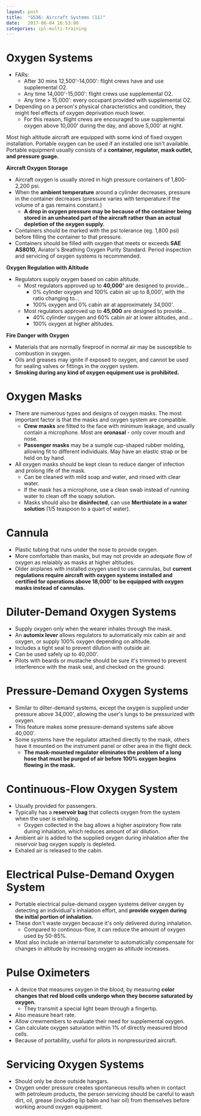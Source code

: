 ```yaml
---
layout: post
title:  "GS36: Aircraft Systems (11)"
date:   2017-06-04 16:53:00
categories: cpl-multi-training
---
```


# Oxygen Systems

 * FARs:
    * After 30 mins 12,500'-14,000': flight crews have and use supplemental O2.
    * Any time 14,000'-15,000': flight crews use supplemental O2.
    * Any time > 15,000': every occupant provided with supplemental O2.
 * Depending on a person's physical characteristics and condition, they might
   feel effects of oxygen deprivation much lower.
    * For this reason, flight crews are encouraged to use supplemental oxygen
      above 10,000' during the day, and above 5,000' at night.

Most high altitude aircraft are equipped with some kind of fixed oxygen
installation. Portable oxygen can be used if an installed one isn't available.
Portable equipment usually consists of a **container, regulator, maxk outlet, and
pressure guage.**

**Aircraft Oxygen Storage**

 * Aircraft oxygen is usually stored in high pressure containers of 1,800-2,200
   psi.
 * When the **ambient temperature** around a cylinder decreases, pressure in the
   container decreases (pressure varies with temperature if the volume of a gas
   remains constant.)
    * **A drop in oxygen pressure may be because of the container being stored
      in an unheated part of the aircraft rather than an actual depletion of
      the oxygen supply.**
 * Containers should be marked with the psi tolerance (eg. 1,800 psi) before
   filling the container to that pressure.
 * Containers should be filled with oxygen that meets or exceeds **SAE AS8010**,
   Aviator's Breathing Oxygen Purity Standard. Period inspection and servicing
   of oxygen systems is recommended.

**Oxygen Regulation with Altitude**

 * Regulators supply oxygen based on cabin altitude.
    * Most regulators approved up to **40,000'** are designed to provide...
       * 0% cylinder oxygen and 100% cabin air up to 8,000', with the ratio
         changing to...
       * 100% oxygen and 0% cabin air at approximately 34,000'.
    * Most regulators approved up to **45,000** are designed to provide...
       * 40% cylinder oxygen and 60% cabin air at lower altitudes, and...
       * 100% oxygen at higher altitudes.

**Fire Danger with Oxygen**

 * Materials that are normally fireproof in normal air may be susceptible to
   combustion in oxygen.
 * Oils and greases may ignite if exposed to oxygen, and cannot be used for
   sealing valves or fittings in the oxygen system.
 * **Smoking during any kind of oxygen equipment use is prohibited.**

# Oxygen Masks

 * There are numerous types and designs of oxygen masks. The most important
   factor is that the masks and oxygen system are compatible.
    * **Crew masks** are fitted to the face with minimum leakage, and usually
      contain a microphone. Most are **oronasal** - only cover mouth and nose.
    * **Passenger masks** may be a sumple cup-shaped rubber molding, allowing
      fit to different individuals. May have an elastic strap or be held on
      by hand.
 * All oxygen masks should be kept clean to reduce danger of infection and
   prolong life of the mask.
    * Can be cleaned with mild soap and water, and rinsed with clear water.
    * If the mask has a microphone, use a clean swab instead of running water
      to clean off the soapy solution.
    * Masks should also be **disinfected**, can use **Merthiolate in a water
      solution** (1/5 teaspoon to a quart of water).

# Cannula

 * Plastic tubing that runs under the nose to provide oxygen.
 * More comfortable than masks, but may not provide an adequate flow of oxygen
   as relaiably as masks at higher altitudes.
 * Older airplanes with installed oxygen used to use cannulas, but **current
   regulations require aircraft with oxygen systems installed and certified for
   operations above 18,000' to be equipped with oxygen masks instead of
   cannulas.**

# Diluter-Demand Oxygen Systems

 * Supply oxygen only when the wearer inhales through the mask.
 * An **automix lever** allows regulators to automatically mix cabin air and
   oxygen, or supply 100% oxygen depending on altitude.
 * Includes a tight seal to prevent dilution with outside air.
 * Can be used safely up to 40,000'.
 * Pilots with beards or mustache should be sure it's trimmed to prevent
   interference with the mask seal, and checked on the ground.

# Pressure-Demand Oxygen Systems

 * Similar to dilter-demand systems, except the oxygen is supplied under pressure
   above 34,000', allowing the user's lungs to be pressurized with oxygen.
 * This feature makes some pressure-demand systems safe above 40,000'.
 * Some systems have the regulator attached directly to the mask, others have
   it mounted on the instrument panel or other area in the flight deck.
    * **The mask-mounted regulator eliminates the problem of a long hose that
      must be purged of air before 100% oxygen begins flowing in the mask.**

# Continuous-Flow Oxygen System

 * Usually provided for passengers.
 * Typically has a **reservoir bag** that collects oxygen from the system when
   the user is exhaling.
    * Oxygen collected in the bag allows a higher aspiratory flow rate during
      inhalation, which reduces amount of air dilution.
 * Ambient air is added to the supplied oxygen during inhalation after the
   reservoir bag oxygen supply is depleted.
 * Exhaled air is released to the cabin.

# Electrical Pulse-Demand Oxygen System

 * Portable electrical pulse-demand oxygen systems deliver oxygen by detecting
   an individual's inhalation effort, and **provide oxygen during the initial
   portion of inhalation.**
 * These don't waste oxygen because it's only delivered during inhalation.
    * Compared to continous-flow, it can reduce the amount of oxygen used by
      50-85%.
 * Most also include an internal barometer to automatically compensate for
   changes in altitude by increasing oxygen as altitude increases.

# Pulse Oximeters

 * A device that measures oxygen in the blood, by measuring **color changes
   that red blood cells undergo when they become saturated by oxygen.**
    * They transmit a special light beam through a fingertip.
 * Also measure heart rate.
 * Allow crewmembers to evaluate their need for supplemental oxygen.
 * Can calculate oxygen saturation within 1% of directly measured blood cells.
 * Because of portability, useful for pilots in nonpressurized aircraft.

# Servicing Oxygen Systems

 * Should only be done outside hangars.
 * Oxygen under pressure creates spontaneous results when in contact with
   petroleum products, the person servicing should be careful to wash dirt, oil,
   grease (including lip balm and hair oil) from themselves before working around
   oxygen equipment.
